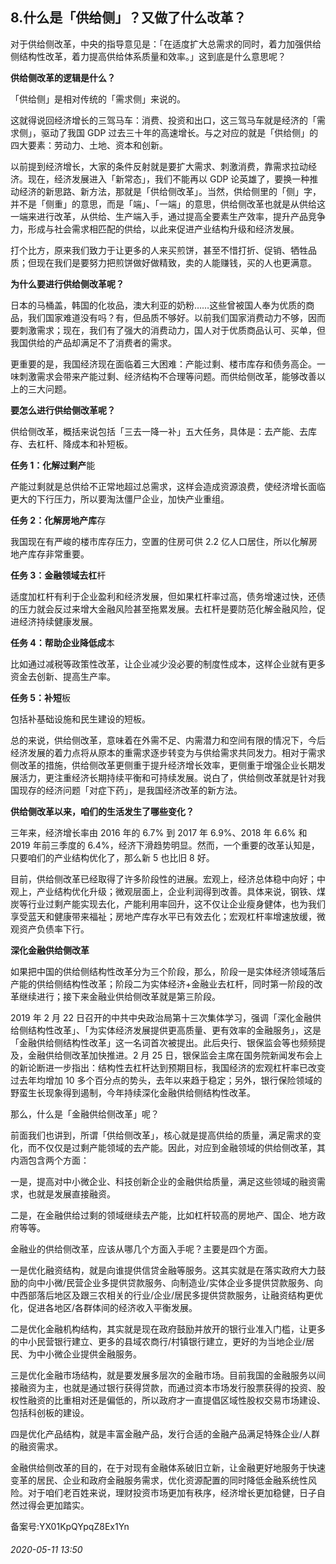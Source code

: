 ## 8.什么是「供给侧」？又做了什么改革？
对于供给侧改革，中央的指导意见是：「在适度扩大总需求的同时，着力加强供给侧结构性改革，着力提高供给体系质量和效率。」这到底是什么意思呢？


**供给侧改革的逻辑是什么？**


「供给侧」是相对传统的「需求侧」来说的。


这就得说回经济增长的三驾马车：消费、投资和出口，这三驾马车就是经济的「需求侧」，驱动了我国 GDP 过去三十年的高速增长。与之对应的就是「供给侧」的四大要素：劳动力、土地、资本和创新。


以前提到经济增长，大家的条件反射就是要扩大需求、刺激消费，靠需求拉动经济。现在，经济发展进入「新常态」，我们不能再以 GDP 论英雄了，要换一种推动经济的新思路、新方法，那就是「供给侧改革」。当然，供给侧里的「侧」字，并不是「侧重」的意思，而是「端」、「一端」的意思，供给侧改革也就是从供给这一端来进行改革，从供给、生产端入手，通过提高全要素生产效率，提升产品竞争力，形成与社会需求相匹配的供给，以此来促进产业结构升级和经济发展。


打个比方，原来我们致力于让更多的人来买煎饼，甚至不惜打折、促销、牺牲品质；但现在我们是要努力把煎饼做好做精致，卖的人能赚钱，买的人也更满意。


**为什么要进行供给侧改革呢？**


日本的马桶盖，韩国的化妆品，澳大利亚的奶粉……这些曾被国人奉为优质的商品，我们国家难道没有吗？有，但品质不够好。以前我们国家消费动力不够，因而要刺激需求；现在，我们有了强大的消费动力，国人对于优质商品认可、买单，但我国供给的产品却满足不了消费者的需求。


更重要的是，我国经济现在面临着三大困难：产能过剩、楼市库存和债务高企。一味刺激需求会带来产能过剩、经济结构不合理等问题。而供给侧改革，能够改善以上的三大问题。


**要怎么进行供给侧改革呢？**


供给侧改革，概括来说包括「三去一降一补」五大任务，具体是：去产能、去库存、去杠杆、降成本和补短板。


**任务 1：化解过剩产**能


产能过剩就是总供给不正常地超过总需求，这样会造成资源浪费，使经济增长面临更大的下行压力，所以要淘汰僵尸企业，加快产业重组。


**任务 2：化解房地产库**存


我国现在有严峻的楼市库存压力，空置的住房可供 2.2 亿人口居住，所以化解房地产库存非常重要。


**任务 3：金融领域去杠**杆


适度加杠杆有利于企业盈利和经济发展，但如果杠杆率过高，债务增速过快，还债的压力就会反过来增大金融风险甚至拖累发展。去杠杆是要防范化解金融风险，促进经济持续健康发展。


**任务 4：帮助企业降低成**本


比如通过减税等政策性改革，让企业减少没必要的制度性成本，这样企业就有更多资金去创新、提高生产率。


**任务 5：补短**板


包括补基础设施和民生建设的短板。


总的来说，供给侧改革，意味着在外需不足、内需潜力和空间有限的情况下，今后经济发展的着力点将从原本的重需求逐步转变为与供给需求共同发力。相对于需求侧改革的措施，供给侧改革更侧重于提升经济增长效率，更侧重于增强企业长期发展活力，更注重经济长期持续平衡和可持续发展。说白了，供给侧改革就是针对我国现存的经济问题「对症下药」，是我国经济改革的新方法。


**供给侧改革以来，咱们的生活发生了哪些变化？**


三年来，经济增长率由 2016 年的 6.7% 到 2017 年 6.9%、2018 年 6.6% 和 2019 年前三季度的 6.4%，经济下滑趋势明显。然而，一个重要的改革认知是，只要咱们的产业结构优化了，那么新 5 也比旧 8 好。


目前，供给侧改革已经取得了许多阶段性的进展。宏观上，经济总体稳中向好；中观上，产业结构优化升级；微观层面上，企业利润得到改善。具体来说，钢铁、煤炭等行业过剩产能实现去化，产能利用率回升，这不仅让企业瘦身健体，也为我们享受蓝天和健康带来福祉；房地产库存水平已有效去化；宏观杠杆率增速放缓，微观资产负债率下行。


**深化金融供给侧改革**


如果把中国的供给侧结构性改革分为三个阶段，那么，阶段一是实体经济领域落后产能的供给侧结构性改革；阶段二为实体经济+金融业去杠杆，同时第一阶段的改革继续进行；接下来金融业供给侧改革就是第三阶段。


2019 年 2 月 22 日召开的中共中央政治局第十三次集体学习，强调「深化金融供给侧结构性改革」、「为实体经济发展提供更高质量、更有效率的金融服务」，这是「金融供给侧结构性改革」这一名词首次被提出。此后央行、银保监会等也频频提及，金融供给侧改革加快推进。2 月 25 日，银保监会主席在国务院新闻发布会上的新论断进一步指出：结构性去杠杆达到预期目标，我国经济的宏观杠杆率已改变过去年均增加 10 多个百分点的势头，去年以来趋于稳定；另外，银行保险领域的野蛮生长现象得到遏制，今年持续深化金融供给侧结构性改革。


那么，什么是「金融供给侧改革」呢？


前面我们也讲到，所谓「供给侧改革」，核心就是提高供给的质量，满足需求的变化，而不仅仅是过剩产能领域的去产能。因此，对应到金融领域的供给侧改革，其内涵包含两个方面：


一是，提高对中小微企业、科技创新企业的金融供给质量，满足这些领域的融资需求，也就是发展直接融资。


二是，在金融供给过剩的领域继续去产能，比如杠杆较高的房地产、国企、地方政府等等。


金融业的供给侧改革，应该从哪几个方面入手呢？主要是四个方面。


一是优化融资结构，就是向谁提供信贷金融等服务。这其实就是在落实政府大力鼓励的向中小微/民营企业多提供贷款服务、向制造业/实体企业多提供贷款服务、向中西部落后地区及跟三农相关的行业/企业/居民多提供贷款服务，让融资结构更优化，促进各地区/各群体间的经济收入平衡发展。


二是优化金融机构结构，其实就是现在政府鼓励并放开的银行业准入门槛，让更多的中小民营银行建立、更多的县域农商行/村镇银行建立，更好的为当地企业/居民、为中小微企业提供金融服务。


三是优化金融市场结构，就是要发展多层次的金融市场。目前我国的金融服务以间接融资为主，也就是通过银行获得贷款，而通过资本市场发行股票获得的投资、股权性融资的比重相对还是偏低的，所以政府才一直提倡区域性股权交易市场建设、包括科创板的建设。


四是优化产品结构，就是丰富金融产品，发行合适的金融产品满足特殊企业/人群的融资需求。


金融供给侧改革的目的，在于对现有金融体系破旧立新，让金融更好地服务于快速变革的居民、企业和政府金融服务需求，优化资源配置的同时降低金融系统性风险。对于咱们老百姓来说，理财投资市场更加有秩序，经济增长更加稳健，日子自然过得会更加踏实。


备案号:YX01KpQYpqZ8Ex1Yn


###### 2020-05-11 13:50
